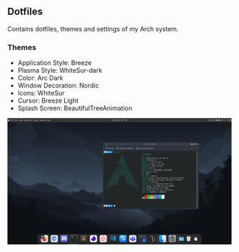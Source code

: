 ## Dotfiles

Contains dotfiles, themes and settings of my Arch system.

### Themes

- Application Style: Breeze
- Plasma Style: WhiteSur-dark
- Color: Arc Dark
- Window Decoration: Nordic
- Icons: WhiteSur
- Cursor: Breeze Light
- Splash Screen: BeautifulTreeAnimation

![desktop](screenshot.png)

